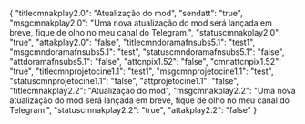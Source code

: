 {
"titlecmnakplay2.0": "Atualização do mod",
"sendatt": "true",
"msgcmnakplay2.0": "Uma nova atualização do mod será lançada em breve, fique de olho no meu canal do Telegram.",
"statuscmnakplay2.0": "true",
"attakplay2.0": "false",
"titlecmndoramafnsubs5.1": "test1",
"msgcmndoramafnsubs5.1": "test",
"statuscmndoramafnsubs5.1": "false",
"attdoramafnsubs5.1": "false",
"attcnpix1.52": "false",
"cmnattcnpix1.52": "true",
"titlecmnprojetocine1.1": "test1",
"msgcmnprojetocine1.1": "test",
"statuscmnprojetocine1.1": "false",
"attprojetocine1.1": "false",
"titlecmnakplay2.2": "Atualização do mod",
"msgcmnakplay2.2": "Uma nova atualização do mod será lançada em breve, fique de olho no meu canal do Telegram.",
"statuscmnakplay2.2": "true",
"attakplay2.2": "false"
}
